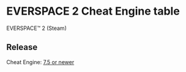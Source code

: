 # EVERSPACE 2 Cheat Engine table  
EVERSPACE™ 2 (Steam)

## Release
Cheat Engine: [7.5 or newer](https://github.com/cheat-engine/cheat-engine/releases)  
